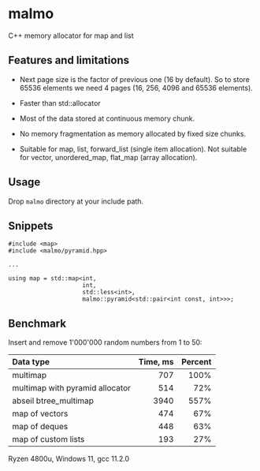 # malmo
C++ memory allocator for map and list


## Features and limitations

* Next page size is the factor of previous one (16 by default).
  So to store 65536 elements we need 4 pages (16, 256, 4096 and 65536 elements).
  
* Faster than std::allocator
  
* Most of the data stored at continuous memory chunk.

* No memory fragmentation as memory allocated by fixed size chunks.

* Suitable for map, list, forward_list (single item allocation).
  Not suitable for vector, unordered_map, flat_map (array allocation).

  
## Usage

Drop `malmo` directory at your include path.


## Snippets

```
#include <map>
#include <malmo/pyramid.hpp>

...

using map = std::map<int,
                     int,
                     std::less<int>,
                     malmo::pyramid<std::pair<int const, int>>>;
```


## Benchmark

Insert and remove 1'000'000 random numbers from 1 to 50:

| Data type                       | Time, ms | Percent |
|:--------------------------------|---------:|--------:|
| multimap                        |      707 |    100% |
| multimap with pyramid allocator |      514 |     72% |
| abseil btree_multimap           |     3940 |    557% |
| map of vectors                  |      474 |     67% |
| map of deques                   |      448 |     63% |
| map of custom lists             |      193 |     27% |

Ryzen 4800u, Windows 11, gcc 11.2.0
